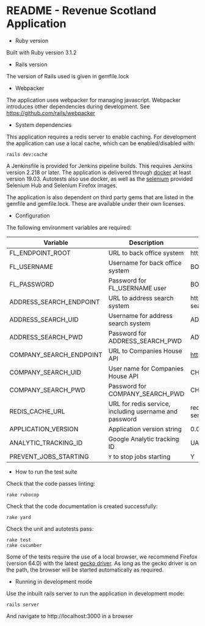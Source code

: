 # README - Revenue Scotland Application

* Ruby version

Built with Ruby version 3.1.2

* Rails version

The version of Rails used is given in gemfile.lock

* Webpacker

The application uses webpacker for managing javascript. Webpacker introduces other dependencies during development.
See https://github.com/rails/webpacker

* System dependencies

This application requires a redis server to enable caching. For development the application can use a local cache, which can be enabled/disabled with:

```
rails dev:cache
```

A Jenkinsfile is provided for Jenkins pipeline builds. This requires Jenkins version 2.218 or later. The application is delivered through [docker](https://www.docker.com/) at least version 19.03. Autotests also use docker, as well as the [selenium](https://github.com/SeleniumHQ/docker-selenium) provided Selenium Hub and Selenium Firefox images.

The application is also dependent on third party gems that are listed in the gemfile and gemfile.lock. These are available under their own licenses.

* Configuration

The following environment variables are required:

| Variable                | Description                                            | Example                               |
| ----------------------- | ------------------------------------------------------ | ------------------------------------- |
| FL_ENDPOINT_ROOT        | URL to back office system                              | http://back-office:8080/service       |
| FL_USERNAME             | Username for back office system                        | BOUSER                                |
| FL_PASSWORD             | Password for FL_USERNAME user                          | BOPASSWORD                            |
| ADDRESS_SEARCH_ENDPOINT | URL to address search system                           | http://address-search:8080/service    |
| ADDRESS_SEARCH_UID      | Username for address search system                     | ADDSEARCHUSER                         |
| ADDRESS_SEARCH_PWD      | Password for ADDRESS_SEARCH_PWD                        | ADDSEARCHPASS                         |
| COMPANY_SEARCH_ENDPOINT | URL to Companies House API                             | https://api.companieshouse.gov.uk     |
| COMPANY_SEARCH_UID      | User name for Companies House API                      | CH_USER                               |
| COMPANY_SEARCH_PWD      | Password for COMPANY_SEARCH_PWD                        | CH_PASSWORD                           |
| REDIS_CACHE_URL         | URL for redis service, including username and password | redis://:password@redis-server:6379/1 |
| APPLICATION_VERSION     | Application version string                             | 0.0.0                                 |
| ANALYTIC_TRACKING_ID    | Google Analytic tracking ID                            | UA-123456789-1                        |
| PREVENT_JOBS_STARTING   | `Y` to stop jobs starting                              | Y                                     |

* How to run the test suite

Check that the code passes linting:

```
rake rubocop
```

Check that the code documentation is created successfully:

```
rake yard
```

Check the unit and autotests pass:

```
rake test
rake cucumber
```

Some of the tests require the use of a local browser, we recommend Firefox (version 64.0) with the latest [gecko driver](https://github.com/mozilla/geckodriver). 
As long as the gecko driver is on the path, the browser will be started automatically as required.

* Running in development mode

Use the inbuilt rails server to run the application in development mode:

```
rails server
```

And navigate to http://localhost:3000 in a browser